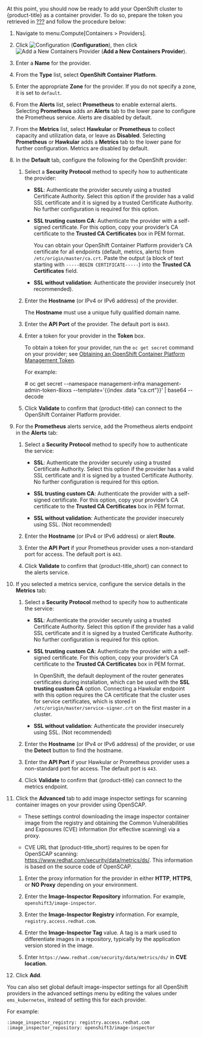 At this point, you should now be ready to add your OpenShift cluster to
{product-title} as a container provider. To do so, prepare the token you
retrieved in [???](#Obtaining_OpenShift_Management_Token) and follow the
procedure below:

1.  Navigate to menu:Compute\[Containers \> Providers\].

2.  Click ![Configuration](1847.png) (**Configuration**), then click
    ![Add a New Containers Provider](1862.png) (**Add a New Containers
    Provider**).

3.  Enter a **Name** for the provider.

4.  From the **Type** list, select **OpenShift Container Platform**.

5.  Enter the appropriate **Zone** for the provider. If you do not
    specify a zone, it is set to `default`.

6.  From the **Alerts** list, select **Prometheus** to enable external
    alerts. Selecting **Prometheus** adds an **Alerts** tab to the lower
    pane to configure the Prometheus service. Alerts are disabled by
    default.

7.  From the **Metrics** list, select **Hawkular** or **Prometheus** to
    collect capacity and utilization data, or leave as **Disabled**.
    Selecting **Prometheus** or **Hawkular** adds a **Metrics** tab to
    the lower pane for further configuration. Metrics are disabled by
    default.

8.  In the **Default** tab, configure the following for the OpenShift
    provider:
    
    1.  Select a **Security Protocol** method to specify how to
        authenticate the provider:
        
          - **SSL**: Authenticate the provider securely using a trusted
            Certificate Authority. Select this option if the provider
            has a valid SSL certificate and it is signed by a trusted
            Certificate Authority. No further configuration is required
            for this option.
        
          - **SSL trusting custom CA**: Authenticate the provider with a
            self-signed certificate. For this option, copy your
            provider’s CA certificate to the **Trusted CA
            Certificates** box in PEM format.
            
            <div class="note">
            
            You can obtain your OpenShift Container Platform provider’s
            CA certificate for all endpoints (default, metrics, alerts)
            from `/etc/origin/master/ca.crt`. Paste the output (a block
            of text starting with `-----BEGIN CERTIFICATE-----`) into
            the **Trusted CA Certificates** field.
            
            </div>
        
          - **SSL without validation**: Authenticate the provider
            insecurely (not recommended).
    
    2.  Enter the **Hostname** (or IPv4 or IPv6 address) of the
        provider.
        
        <div class="important">
        
        The **Hostname** must use a unique fully qualified domain name.
        
        </div>
    
    3.  Enter the **API Port** of the provider. The default port is
        `8443`.
    
    4.  Enter a token for your provider in the **Token** box.
        
        <div class="note">
        
        To obtain a token for your provider, run the `oc get secret`
        command on your provider; see [Obtaining an OpenShift Container
        Platform Management
        Token](https://access.redhat.com/documentation/en-us/red_hat_cloudforms/4.7/html-single/managing_providers/#Obtaining_OpenShift_Container_Platform_Management_Token).
        
        For example:
        
        \# oc get secret --namespace management-infra
        management-admin-token-8ixxs --template='{{index .data
        "ca.crt"}}' | base64 --decode
        
        </div>
    
    5.  Click **Validate** to confirm that {product-title} can connect
        to the OpenShift Container Platform provider.

9.  For the **Prometheus** alerts service, add the Prometheus alerts
    endpoint in the **Alerts** tab:
    
    1.  Select a **Security Protocol** method to specify how to
        authenticate the service:
        
          - **SSL**: Authenticate the provider securely using a trusted
            Certificate Authority. Select this option if the provider
            has a valid SSL certificate and it is signed by a trusted
            Certificate Authority. No further configuration is required
            for this option.
        
          - **SSL trusting custom CA**: Authenticate the provider with a
            self-signed certificate. For this option, copy your
            provider’s CA certificate to the **Trusted CA
            Certificates** box in PEM format.
        
          - **SSL without validation**: Authenticate the provider
            insecurely using SSL. (Not recommended)
    
    2.  Enter the **Hostname** (or IPv4 or IPv6 address) or alert
        **Route**.
    
    3.  Enter the **API Port** if your Prometheus provider uses a
        non-standard port for access. The default port is `443`.
    
    4.  Click **Validate** to confirm that {product-title\_short} can
        connect to the alerts service.

10. If you selected a metrics service, configure the service details in
    the **Metrics** tab:
    
    1.  Select a **Security Protocol** method to specify how to
        authenticate the service:
        
          - **SSL**: Authenticate the provider securely using a trusted
            Certificate Authority. Select this option if the provider
            has a valid SSL certificate and it is signed by a trusted
            Certificate Authority. No further configuration is required
            for this option.
        
          - **SSL trusting custom CA**: Authenticate the provider with a
            self-signed certificate. For this option, copy your
            provider’s CA certificate to the **Trusted CA
            Certificates** box in PEM format.
            
            <div class="note">
            
            In OpenShift, the default deployment of the router generates
            certificates during installation, which can be used with the
            **SSL trusting custom CA** option. Connecting a Hawkular
            endpoint with this option requires the CA certificate that
            the cluster uses for service certificates, which is stored
            in `/etc/origin/master/service-signer.crt` on the first
            master in a cluster.
            
            </div>
        
          - **SSL without validation**: Authenticate the provider
            insecurely using SSL. (Not recommended)
    
    2.  Enter the **Hostname** (or IPv4 or IPv6 address) of the
        provider, or use the **Detect** button to find the hostname.
    
    3.  Enter the **API Port** if your Hawkular or Prometheus provider
        uses a non-standard port for access. The default port is `443`.
    
    4.  Click **Validate** to confirm that {product-title} can connect
        to the metrics endpoint.

11. Click the **Advanced** tab to add image inspector settings for
    scanning container images on your provider using OpenSCAP.
    
    <div class="note">
    
      - These settings control downloading the image inspector container
        image from the registry and obtaining the Common Vulnerabilities
        and Exposures (CVE) information (for effective scanning) via a
        proxy.
    
      - CVE URL that {product-title\_short} requires to be open for
        OpenSCAP scanning:
        <https://www.redhat.com/security/data/metrics/ds/>. This
        information is based on the source code of OpenSCAP.
    
    </div>
    
    1.  Enter the proxy information for the provider in either **HTTP**,
        **HTTPS**, or **NO Proxy** depending on your environment.
    
    2.  Enter the **Image-Inspector Repository** information. For
        example, `openshift3/image-inspector`.
    
    3.  Enter the **Image-Inspector Registry** information. For example,
        `registry.access.redhat.com`.
    
    4.  Enter the **Image-Inspector Tag** value. A tag is a mark used to
        differentiate images in a repository, typically by the
        application version stored in the image.
    
    5.  Enter `https://www.redhat.com/security/data/metrics/ds/` in
        **CVE location**.

12. Click **Add**.

<div class="note">

You can also set global default image-inspector settings for all
OpenShift providers in the advanced settings menu by editing the values
under `ems_kubernetes`, instead of setting this for each provider.

For example:

    :image_inspector_registry: registry.access.redhat.com
    :image_inspector_repository: openshift3/image-inspector

</div>
